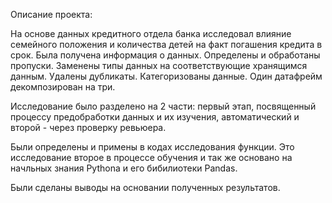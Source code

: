 Описание проекта:

На основе данных кредитного отдела банка исследовал влияние семейного положения и
количества детей на факт погашения кредита в срок. Была получена информация о
данных. Определены и обработаны пропуски. Заменены типы данных на соответствующие
хранящимся данным. Удалены дубликаты. Категоризованы данные. Один датафрейм декомпозирован на три.

Исследование было разделено на 2 части: первый этап, посвященный процессу предобработки данных и их изучения, автоматический и второй - через проверку ревьюера.

Были определены и примены в кодах исследования функции. Это исследование второе в процессе обучения и так же основано на начльных знания Pythona и его бибилиотеки Pandas. 

Были сделаны выводы на основании полученных результатов. 
